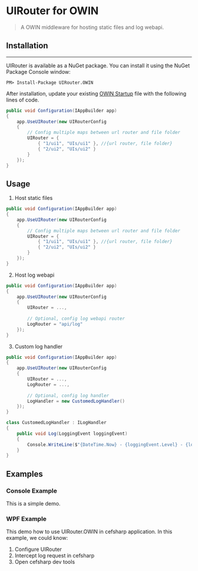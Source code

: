 # UIRouter for OWIN
> A OWIN middleware for hosting static files and log webapi.

## Installation
-------------

UIRouter is available as a NuGet package. You can install it using the NuGet Package Console window:

```
PM> Install-Package UIRouter.OWIN
```

After installation, update your existing [OWIN Startup](http://www.asp.net/aspnet/overview/owin-and-katana/owin-startup-class-detection) file with the following lines of code. 

```csharp
public void Configuration(IAppBuilder app)
{
    app.UseUIRouter(new UIRouterConfig
    {
        // Config multiple maps between url router and file folder
        UIRouter = { 
            { "1/ui1", "UIs/ui1" }, //{url router, file folder}
            { "2/ui2", "UIs/ui2" }
        }
    });
}
```

## Usage
1. Host static files
```csharp
public void Configuration(IAppBuilder app)
{
    app.UseUIRouter(new UIRouterConfig
    {
        // Config multiple maps between url router and file folder
        UIRouter = { 
            { "1/ui1", "UIs/ui1" }, //{url router, file folder}
            { "2/ui2", "UIs/ui2" }
        }
    });
}
```

2. Host log webapi
```csharp
public void Configuration(IAppBuilder app)
{
    app.UseUIRouter(new UIRouterConfig
    {
        UIRouter = ...,
        
        // Optional, config log webapi router
        LogRouter = "api/log"
    });
}
```

3. Custom log handler
```csharp
public void Configuration(IAppBuilder app)
{
    app.UseUIRouter(new UIRouterConfig
    {
        UIRouter = ...,
        LogRouter = ...,
        
        // Optional, config log handler
        LogHandler = new CustomedLogHandler()
    });
}
```

```C#
class CustomedLogHandler : ILogHandler
{
    public void Log(LoggingEvent loggingEvent)
    {
        Console.WriteLine($"{DateTime.Now} - {loggingEvent.Level} - {loggingEvent.Message}");
    }
}
```   
## Examples
### Console Example
This is a simple demo.
### WPF Example
This demo how to use UIRouter.OWIN in cefsharp application.
In this example, we could know:
1. Configure UIRouter
2. Intercept log request in cefsharp
3. Open cefsharp dev tools
